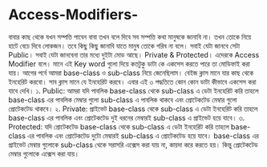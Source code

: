 # Access-Modifiers-

বাবার কাছ থেকে যখন সম্পত্তি পাবেন বাবা তখন বলে দিবে সব সম্পত্তি কথা মানুষকে জানাবি না। তখন তোকে নিয়ে হাটে বেচে দিবে লোকজন। তবে কিছু কিছু জানাবি যাতে মানুষ তোকে গরিব না বলে।
সবাই যেটা জানবে সেটা Public। সবাই যেটা জানবেনা তার মধ্যে দুইটা মোড আছে। Private & Protected।
এদেরকে Access Modifier বলে। মানে এই Key word গুলো দিয়ে কতটুকু ডাটা কে একসেস করতে পারে তা মোডিফাই করা যায়।
আগের পর্বে আমরা base-class ও sub-class নিয়ে জেনেছিলাম।
বেইজ ক্লাস মানে যার কাছ থেকে ইনহেরিট করবো। সাব ক্লাস মানে যে ইনহেরিট করবে।
এবার এই ৩ পদ্ধতিতে কোন কোন ডাটা কীভাবে একসেস করা যাবে দেখি।
১. Public: আমরা যদি পাবলিক base-class থেকে sub-class এ ডেটা ইনহেরিট করি তাহলে base-class এর পাবলিক মেম্বার গুলো sub-class এ পাবলিক থাকবে এবং প্রোটেকটেড মেম্বার গুলো প্রোটেকটেড থাকবে।
২. Private: প্রাইভেট base-class থেকে sub-class এ ডেটা ইনহেরিট করি তাহলে base-class এর পাবলিক এবং প্রোটেকটেড দুই ধরনের মেম্বারই sub-class এ প্রাইভেট হয়ে যাবে।
৩. Protected: যদি প্রোটেকটেড base-class থেকে sub-class এ ডেটা ইনহেরিট করি তাহলে base-class এর পাবলিক এবং প্রোটেকটেড দুটো মেম্বারই sub-class এ প্রোটেকটেড হয়ে যাবে।
base-class এর প্রাইভেট মেম্বার গুলোকে sub-class থেকে সরাসরি এক্সেস করা যায় না, কায়দা করে করতে হয়। কিন্তু প্রোটেকটেড মেম্বার গুলোকে এক্সেস করা যায়।
